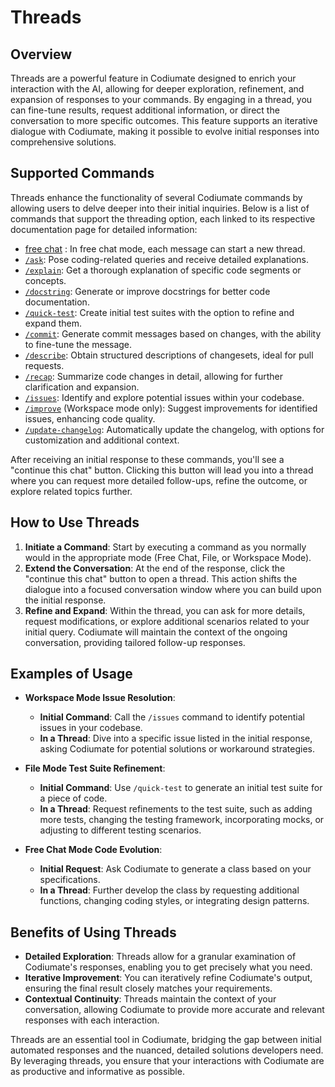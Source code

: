 # Threads

## Overview
Threads are a powerful feature in Codiumate designed to enrich your interaction with the AI, allowing for deeper exploration, refinement, and expansion of responses to your commands. By engaging in a thread, you can fine-tune results, request additional information, or direct the conversation to more specific outcomes. This feature supports an iterative dialogue with Codiumate, making it possible to evolve initial responses into comprehensive solutions.

## Supported Commands
Threads enhance the functionality of several Codiumate commands by allowing users to delve deeper into their initial inquiries. Below is a list of commands that support the threading option, each linked to its respective documentation page for detailed information:

- [free chat](./modes/free-chat.md) : In free chat mode, each message can start a new thread.
- [`/ask`](../commands/ask.md): Pose coding-related queries and receive detailed explanations.
- [`/explain`](../commands/explain.md): Get a thorough explanation of specific code segments or concepts.
- [`/docstring`](../commands/docstring.md): Generate or improve docstrings for better code documentation.
- [`/quick-test`](../commands/quick-test.md): Create initial test suites with the option to refine and expand them.
- [`/commit`](../commands/commit.md): Generate commit messages based on changes, with the ability to fine-tune the message.
- [`/describe`](../commands/describe.md): Obtain structured descriptions of changesets, ideal for pull requests.
- [`/recap`](../commands/recap.md): Summarize code changes in detail, allowing for further clarification and expansion.
- [`/issues`](../commands/issues.md): Identify and explore potential issues within your codebase.
- [`/improve`](../commands/improve.md) (Workspace mode only): Suggest improvements for identified issues, enhancing code quality.
- [`/update-changelog`](../commands/update-changelog.md): Automatically update the changelog, with options for customization and additional context.

After receiving an initial response to these commands, you'll see a "continue this chat" button. Clicking this button will lead you into a thread where you can request more detailed follow-ups, refine the outcome, or explore related topics further.


## How to Use Threads

1. **Initiate a Command**: Start by executing a command as you normally would in the appropriate mode (Free Chat, File, or Workspace Mode).
2. **Extend the Conversation**: At the end of the response, click the "continue this chat" button to open a thread. This action shifts the dialogue into a focused conversation window where you can build upon the initial response.
3. **Refine and Expand**: Within the thread, you can ask for more details, request modifications, or explore additional scenarios related to your initial query. Codiumate will maintain the context of the ongoing conversation, providing tailored follow-up responses.

## Examples of Usage

- **Workspace Mode Issue Resolution**:
    - **Initial Command**: Call the `/issues` command to identify potential issues in your codebase.
    - **In a Thread**: Dive into a specific issue listed in the initial response, asking Codiumate for potential solutions or workaround strategies.

- **File Mode Test Suite Refinement**:
    - **Initial Command**: Use `/quick-test` to generate an initial test suite for a piece of code.
    - **In a Thread**: Request refinements to the test suite, such as adding more tests, changing the testing framework, incorporating mocks, or adjusting to different testing scenarios.

- **Free Chat Mode Code Evolution**:
    - **Initial Request**: Ask Codiumate to generate a class based on your specifications.
    - **In a Thread**: Further develop the class by requesting additional functions, changing coding styles, or integrating design patterns.

## Benefits of Using Threads

- **Detailed Exploration**: Threads allow for a granular examination of Codiumate's responses, enabling you to get precisely what you need.
- **Iterative Improvement**: You can iteratively refine Codiumate's output, ensuring the final result closely matches your requirements.
- **Contextual Continuity**: Threads maintain the context of your conversation, allowing Codiumate to provide more accurate and relevant responses with each interaction.

Threads are an essential tool in Codiumate, bridging the gap between initial automated responses and the nuanced, detailed solutions developers need. By leveraging threads, you ensure that your interactions with Codiumate are as productive and informative as possible.
